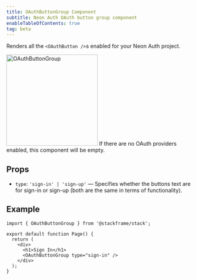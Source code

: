 ```yaml
---
title: OAuthButtonGroup Component
subtitle: Neon Auth OAuth button group component
enableTableOfContents: true
tag: beta
---
```


Renders all the `<OAuthButton />`s enabled for your Neon Auth project.

<img src="/docs/neon-auth/oauth-button-group.png" alt="OAuthButtonGroup" width="240" />

<Admonition type="note">
If there are no OAuth providers enabled, this component will be empty.
</Admonition>

## Props

- `type`: `'sign-in' | 'sign-up'` — Specifies whether the buttons text are for sign-in or sign-up (both are the same in terms of functionality).

## Example

```tsx
import { OAuthButtonGroup } from '@stackframe/stack';

export default function Page() {
  return (
    <div>
      <h1>Sign In</h1>
      <OAuthButtonGroup type="sign-in" />
    </div>
  );
}
```
